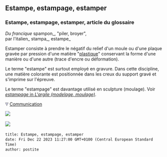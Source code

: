 ## Estampe, estampage, estamper
### Estampe, estampage, estamper, article du glossaire
 _Du francique_ spampon_, "piler, broyer",  
par l'italien_ stampa_, estampe_

Estamper consiste à prendre le négatif du relief d'un moule ou d'une plaque gravée par pression d'une matière "[plastique](plastique.html)" conservant la forme d'une manière ou d'une autre (trace d'encre ou déformation).

Le terme "estampe" est surtout employé en gravure. Dans cette discipline, une matière colorante est positionnée dans les creux du support gravé et s'imprime sur l'épreuve.

Le terme "estampage" est davantage utilisé en sculpture (moulage). Voir [_estampage_ in _L'argile (modelage, moulage)_](argilemodmoul.html#lestampage).



![](images/flechebas.gif) [Communication](http://www.artrealite.com/annonceurs.htm) 

[![](https://cbonvin.fr/sites/regie.artrealite.com/visuels/campagne1.png)](index-2.html#20131014)

![](https://cbonvin.fr/sites/regie.artrealite.com/visuels/campagne2.png)
```
title: Estampe, estampage, estamper
date: Fri Dec 22 2023 11:27:00 GMT+0100 (Central European Standard Time)
author: postite
```
